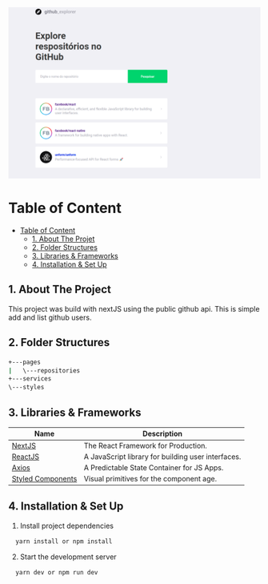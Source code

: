 ![Project Preview](preview.png)

# Table of Content

- [Table of Content](#table-of-content)
  - [1. About The Projet](#1-about-the-project)
  - [2. Folder Structures](#2-folder-structures)
  - [3. Libraries & Frameworks](#3-libraries--frameworks)
  - [4. Installation & Set Up](#4-installation--set-up)

## 1. About The Project
  This project was build with nextJS using the public github api. This is simple add and list github users.
## 2. Folder Structures

```bash
+---pages
|   \---repositories
+---services
\---styles
```

## 3. Libraries & Frameworks

| Name                                                     | Description                                                            |
| -------------------------------------------------------- | ---------------------------------------------------------------------- |
| [NextJS](https://nextjs.org/)                            | The React Framework for Production.                                    |
| [ReactJS](https://reactjs.org/)                          | A JavaScript library for building user interfaces.                     |
| [Axios](https://redux.js.org/)                           | A Predictable State Container for JS Apps.                             |
| [Styled Components](https://styled-components.com/)      | Visual primitives for the component age.                               |

## 4. Installation & Set Up

1. Install project dependencies

```bash
  yarn install or npm install
```

2. Start the development server

```bash
  yarn dev or npm run dev
```
